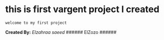 # this is first vargent project I created
```
welcome to my first project
```
**Created By:** *Elzahraa saeed* ###### ElZozo ###### 
